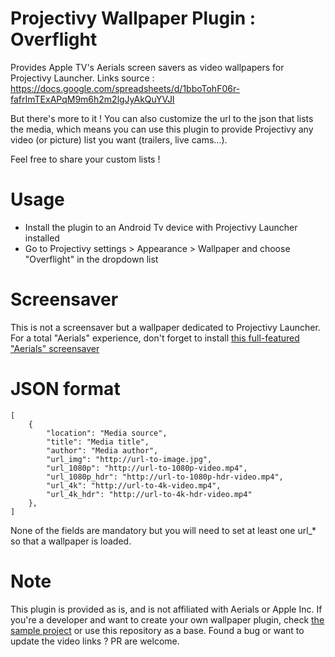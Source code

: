 # Projectivy Wallpaper Plugin : Overflight

Provides Apple TV's Aerials screen savers as video wallpapers for Projectivy Launcher.
Links source : https://docs.google.com/spreadsheets/d/1bboTohF06r-fafrImTExAPqM9m6h2m2lgJyAkQuYVJI

But there's more to it ! You can also customize the url to the json that lists the media, which means you can use this plugin to provide Projectivy any video (or picture) list you want (trailers, live cams...).

Feel free to share your custom lists !

# Usage
- Install the plugin to an Android Tv device with Projectivy Launcher installed
- Go to Projectivy settings > Appearance > Wallpaper and choose "Overflight" in the dropdown list

# Screensaver
This is not a screensaver but a wallpaper dedicated to Projectivy Launcher. For a total "Aerials" experience, don't forget to install [this full-featured "Aerials" screensaver](https://github.com/theothernt/AerialViews)

# JSON format
```
[
    {
        "location": "Media source",
        "title": "Media title",
        "author": "Media author",
        "url_img": "http://url-to-image.jpg",
        "url_1080p": "http://url-to-1080p-video.mp4",
        "url_1080p_hdr": "http://url-to-1080p-hdr-video.mp4",
        "url_4k": "http://url-to-4k-video.mp4",
        "url_4k_hdr": "http://url-to-4k-hdr-video.mp4"
    },
]
```
None of the fields are mandatory but you will need to set at least one url_* so that a wallpaper is loaded.

# Note
This plugin is provided as is, and is not affiliated with Aerials or Apple Inc.
If you're a developer and want to create your own wallpaper plugin, check [the sample project](https://github.com/spocky/projectivy-plugin-wallpaper-provider) or use this repository as a base.
Found a bug or want to update the video links ? PR are welcome.
